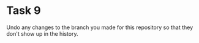 # Task 9

Undo any changes to the branch you made for this repository so that they don't show up in the history.
